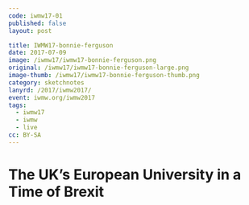 ```yaml
---
code: iwmw17-01
published: false
layout: post

title: IWMW17-bonnie-ferguson
date: 2017-07-09
image: /iwmw17/iwmw17-bonnie-ferguson.png
original: /iwmw17/iwmw17-bonnie-ferguson-large.png
image-thumb: /iwmw17/iwmw17-bonnie-ferguson-thumb.png
category: sketchnotes
lanyrd: /2017/iwmw2017/
event: iwmw.org/iwmw2017
tags:
  - iwmw17
  - iwmw
  - live
cc: BY-SA
---
```


# The UK’s European University in a Time of Brexit

